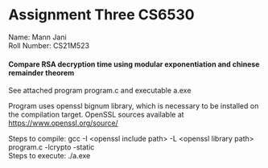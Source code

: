 # Assignment Three CS6530
Name: Mann Jani  
Roll Number: CS21M523

#### Compare RSA decryption time using modular exponentiation and chinese remainder theorem
See attached program program.c and executable a.exe

Program uses openssl bignum library, which is necessary to be installed on the compilation target. OpenSSL sources available at https://www.openssl.org/source/

Steps to compile: gcc -I \<openssl include path\> -L \<openssl library path\> program.c -lcrypto -static  
Steps to execute: ./a.exe
